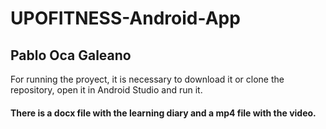 # UPOFITNESS-Android-App
## Pablo Oca Galeano

For running the proyect, it is necessary to download it or clone the repository, open it in Android Studio and run it.

#### There is a docx file with the learning diary and a mp4 file with the video.
